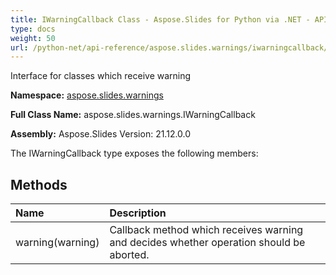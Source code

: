 ```yaml
---
title: IWarningCallback Class - Aspose.Slides for Python via .NET - API Reference
type: docs
weight: 50
url: /python-net/api-reference/aspose.slides.warnings/iwarningcallback/
---
```


Interface for classes which receive warning

**Namespace:** [aspose.slides.warnings](/python-net/api-reference/aspose.slides.warnings/)

**Full Class Name:** aspose.slides.warnings.IWarningCallback

**Assembly:**  Aspose.Slides Version: 21.12.0.0

The IWarningCallback type exposes the following members:
## **Methods**
|**Name**|**Description**|
| :- | :- |
|warning(warning)|Callback method which receives warning and decides whether operation should be aborted.|
